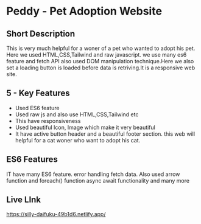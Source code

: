 # Peddy - Pet Adoption Website
## Short Description
This is very much helpful for a woner of a pet who wanted to adopt his pet. Here we used HTML,CSS,Tailwind and raw javascript. we use many es6 feature and 
fetch API also used DOM manipulation technique.Here we also set a loading button is loaded before data is retriving.It is a responsive web site.
## 5 - Key Features 
- Used ES6 feature
- Used raw js and also use HTML,CSS,Tailwind etc
- This have responsiveness
- Used beautiful Icon, Image which make it very beautiful
- It have active button header and a beautiful footer section. this web will helpful for a cat woner who want to adopt his cat.
## ES6 Features
 IT have many ES6 feature. error handling fetch data. Also used arrow function and foreach() function async await functionality and many more
## Live LInk
  https://silly-daifuku-49b1d6.netlify.app/
